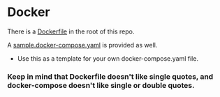 # Docker

There is a [Dockerfile](./Dockerfile) in the root of this repo.

A [sample.docker-compose.yaml](./sample.docker-compose.yaml) is provided as well.

- Use this as a template for your own docker-compose.yaml file.

### Keep in mind that Dockerfile doesn't like single quotes, and docker-compose doesn't like single or double quotes.
